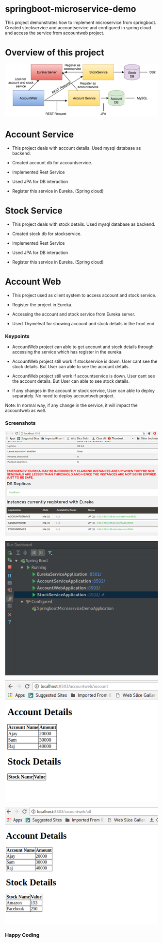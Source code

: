# springboot-microservice-demo
This project demonstrates how to implement microservice from springboot. Created stockservice and accountservice and configured in spring cloud and access the service from accountweb project.

# Overview of this project

![springmicroservice](springmicroservice.png)

# Account Service

* This project deals with account details. Used mysql database as backend.

* Created account db for accountservice.

* Implemented Rest Service 

* Used JPA for DB interaction

* Register this service in Eureka. (Spring cloud)

# Stock Service

* This project deals with stock details. Used mysql database as backend. 

* Created stock db for stockservice.

* Implemented Rest Service 

* Used JPA for DB interaction

* Register this service in Eureka. (Spring cloud)

# Account Web

* This project used as client system to access account and stock service.

* Register the project in Eureka.

* Accessing the account and stock service from Eureka server.

* Used Thymeleaf for showing account and stock details in the front end

### Keypoints ####

* AccountWeb project can able to get account and stock details through accessing the service which has register in the eureka.

* AccountWeb project still work if stockservice is down. User cant see the stock details. But User can able to see the account details.

* AccountWeb project still work if accountservice is down. User cant see the account details. But User can able to see stock details.

* If any changes in the account or stock service, User can able to deploy separately. No need to deploy accountweb project.

Note: In normal way, if any change in the service, it will impact the accountweb as well.

### Screenshots ###

![eurekaservice](eurekaservice.png)

![overallapplication](overallapplication.png)

![accountonly](accountonly.png)

![accountandstock](accountandstock.png)

### Happy Coding ###
